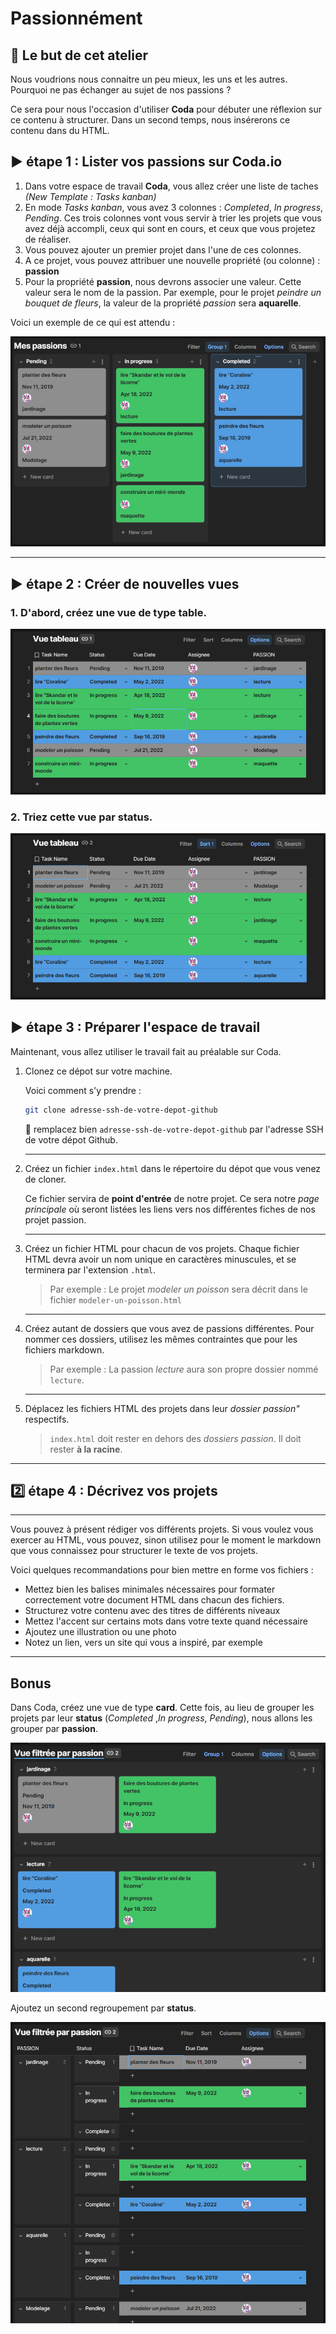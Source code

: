 # Passionnément

## :dart: Le but de cet atelier

Nous voudrions nous connaitre un peu mieux, les uns et les autres. Pourquoi ne pas échanger au sujet de nos passions ?

Ce sera pour nous l'occasion d'utiliser **Coda** pour débuter une réflexion sur ce contenu à structurer. Dans un second temps, nous insérerons ce contenu dans du HTML.

## :arrow_forward: étape 1 : Lister vos passions sur Coda.io

1. Dans votre espace de travail **Coda**, vous allez créer une liste de taches *(New Template : Tasks kanban)*
2. En mode *Tasks kanban*, vous avez 3 colonnes : *Completed*, *In progress*, *Pending*. Ces trois colonnes vont vous servir à trier les projets que vous avez déjà accompli, ceux qui sont en cours, et ceux que vous projetez de réaliser.
3. Vous pouvez ajouter un premier projet dans l'une de ces colonnes.
4. A ce projet, vous pouvez attribuer une nouvelle propriété (ou colonne) : **passion**
5. Pour la propriété **passion**, nous devrons associer une valeur. Cette valeur sera le nom de la passion. Par exemple, pour le projet *peindre un bouquet de fleurs*, la valeur de la propriété *passion* sera **aquarelle**.

Voici un exemple de ce qui est attendu :

![capture d'écran d'un project list sur Coda](./docs/vue1.png)

---

## :arrow_forward: étape 2 : Créer de nouvelles vues

### 1. D'abord, créez une vue de type **table**.

![capture d'écran d'un tableau de tache sur Coda](./docs/vue2.png)

### 2. Triez cette vue par **status**.

![capture d'écran d'un tableau de tache sur Coda](./docs/vue3.png)

## :arrow_forward: étape 3 : Préparer l'espace de travail

Maintenant, vous allez utiliser le travail fait au préalable sur Coda.

1. Clonez ce dépot sur votre machine.

   Voici comment s'y prendre :
   ```sh
   git clone adresse-ssh-de-votre-depot-github
   ```
   :information_desk_person: remplacez bien `adresse-ssh-de-votre-depot-github` par l'adresse SSH de votre dépot Github.
   ***
2. Créez un fichier `index.html` dans le répertoire du dépot que vous venez de cloner.

   Ce fichier servira de __point d'entrée__ de notre projet. Ce sera notre *page principale* où seront listées les liens vers nos différentes fiches de nos projet passion.
   ***
3. Créez un fichier HTML pour chacun de vos projets. Chaque fichier HTML devra avoir un nom unique en caractères minuscules, et se terminera par l'extension `.html`.

   > Par exemple : Le projet *modeler un poisson* sera décrit dans le fichier `modeler-un-poisson.html`
   ***
4. Créez autant de dossiers que vous avez de passions différentes. Pour nommer ces dossiers, utilisez les mêmes contraintes que pour les fichiers markdown.

   > Par exemple : La passion *lecture* aura son propre dossier nommé `lecture`.
   ***
5. Déplacez les fichiers HTML des projets dans leur *dossier passion"* respectifs.

   > `index.html` doit rester en dehors des *dossiers passion*. Il doit rester __à la racine__.
***

## :two: étape 4 : Décrivez vos projets
***

Vous pouvez à présent rédiger vos différents projets. Si vous voulez vous exercer au HTML, vous pouvez, sinon utilisez pour le moment le markdown que vous connaissez pour structurer le texte de vos projets.

Voici quelques recommandations pour bien mettre en forme vos fichiers :

* Mettez bien les balises minimales nécessaires pour formater correctement votre document HTML dans chacun des fichiers.
* Structurez votre contenu avec des titres de différents niveaux
* Mettez l'accent sur certains mots dans votre texte quand nécessaire
* Ajoutez une illustration ou une photo
* Notez un lien, vers un site qui vous a inspiré, par exemple

***

## Bonus

Dans Coda, créez une vue de type **card**. Cette fois, au lieu de grouper les projets par leur **status** (*Completed* ,*In progress*, *Pending*), nous allons les grouper par **passion**.

![capture d'écran d'un tableau de tache sur Coda](./docs/vue4.png)

Ajoutez un second regroupement par **status**.

![capture d'écran d'un tableau de tache sur Coda](./docs/vue5.png)
